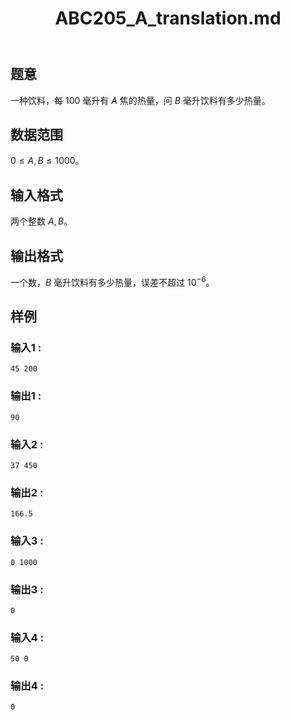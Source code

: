 ﻿---
title: "ABC205_A_translation.md"
tags: []
author: ""
created: ""
---

## 题意  

一种饮料，每 $100$ 毫升有 $A$ 焦的热量，问 $B$ 毫升饮料有多少热量。   

## 数据范围

$0\le A,B\le 1000$。              

## 输入格式

两个整数 $A,B$。
          
## 输出格式

一个数，$B$ 毫升饮料有多少热量，误差不超过 $10^{-6}$。

## 样例

### 输入1 :
```
45 200
```

### 输出1 :
```
90
```

### 输入2 :
```
37 450
```

### 输出2 :
```
166.5
```

### 输入3 :
```
0 1000
```

### 输出3 :
```
0
```

### 输入4 :
```
50 0
```

### 输出4 :
```
0
```

